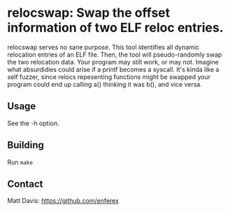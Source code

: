 relocswap: Swap the offset information of two ELF reloc entries.
================================================================
relocswap serves no sane purpose.  This tool identifies all dynamic relocation
entries of an ELF file.  Then, the tool will pseudo-randomly swap the two
relocation data.  Your program may still work, or may not.  Imagine what
absurdidies could arise if a printf becomes a syscall.  It's kinda like a 
self fuzzer, since relocs repesenting functions might be swapped your program
could end up calling a() thinking it was b(), and vice versa.

Usage
-----
See the -h option.

Building
--------
Run `make`

Contact
-------
Matt Davis: https://github.com/enferex
